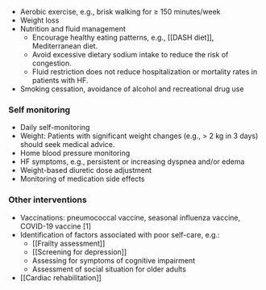 - Aerobic exercise, e.g., brisk walking for ≥ 150 minutes/week 
- Weight loss
- Nutrition and fluid management
    - Encourage healthy eating patterns, e.g., [[DASH diet]], Mediterranean diet. 
    - Avoid excessive dietary sodium intake to reduce the risk of congestion. 
    - Fluid restriction does not reduce hospitalization or mortality rates in patients with HF. 
- Smoking cessation, avoidance of alcohol and recreational drug use 

### Self monitoring
- Daily self-monitoring
- Weight: Patients with significant weight changes (e.g., > 2 kg in 3 days) should seek medical advice.  
- Home blood pressure monitoring 
- HF symptoms, e.g., persistent or increasing dyspnea and/or edema
- Weight-based diuretic dose adjustment
- Monitoring of medication side effects

### Other interventions
- Vaccinations: pneumococcal vaccine, seasonal influenza vaccine, COVID-19 vaccine [1]
- Identification of factors associated with poor self-care, e.g.: 
	- [[Frailty assessment]]
	- [[Screening for depression]]
	- Assessing for symptoms of cognitive impairment
	- Assessment of social situation for older adults
- [[Cardiac rehabilitation]] 